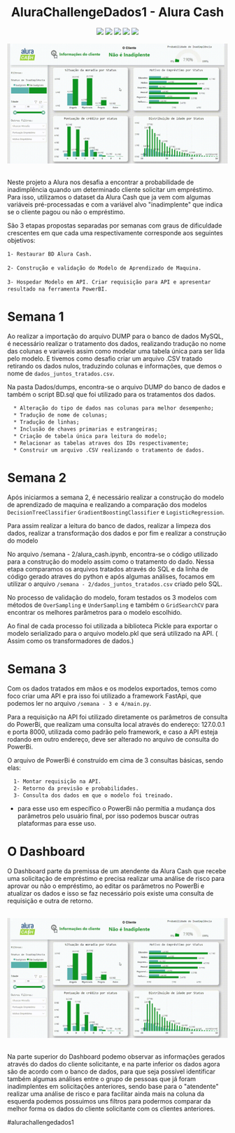 <h1 align="center"> AluraChallengeDados1 - Alura Cash  </h1>

<div align="center">
<img src="https://img.shields.io/badge/MySQL-005C84?style=for-the-badge&logo=mysql&logoColor=white"><img>
<img src="https://img.shields.io/badge/Python-14354C?style=for-the-badge&logo=python&logoColor=yellow"> </img>
<img src="https://img.shields.io/badge/scikit_learn-F7931E?style=for-the-badge&logo=scikit-learn&logoColor=white"></img>
<img src="https://img.shields.io/badge/fastapi-109989?style=for-the-badge&logo=FASTAPI&logoColor=white"> </img>
<img src="https://img.shields.io/badge/PowerBI-F2C811?style=for-the-badge&logo=Power%20BI&logoColor=black"> </img>
</div>

<br>
<div align="center" >
<img src="semana - 3 e 4/dashboard_pb.gif" width="620">
</img>
</div>
<br>

  Neste projeto a Alura nos desafia a encontrar a probabilidade de inadimplência quando um determinado cliente solicitar um empréstimo. Para isso, utilizamos o dataset da Alura Cash que ja vem com algumas variáveis pré-processadas e com a variável alvo "inadimplente" que indica se o cliente pagou ou não o empréstimo.

  
  São 3 etapas propostas separadas por semanas com graus de dificuldade crescentes em que cada uma respectivamente corresponde aos seguintes objetivos: 
    
    1- Restaurar BD Alura Cash.
    
    2- Construção e validação do Modelo de Aprendizado de Maquina.
    
    3- Hospedar Modelo em API. Criar requisição para API e apresentar resultado na ferramenta PowerBI.


# Semana 1
 Ao realizar a  importação do arquivo DUMP para o banco de dados MySQL, é necessário realizar o tratamento dos dados, realizando tradução no nome das colunas e variaveis assim como modelar uma tabela única para ser lida pelo modelo. E tivemos como desafio criar um arquivo .CSV tratado retirando os dados nulos, traduzindo colunas e informações, que demos o nome de `dados_juntos_tratados.csv`.
 
   Na pasta Dados/dumps, encontra-se o arquivo DUMP do banco de dados e também o script BD.sql que foi utilizado para os tratamentos dos dados.
   
      * Alteração do tipo de dados nas colunas para melhor desempenho;
      * Tradução de nome de colunas;
      * Tradução de linhas;
      * Inclusão de chaves primarias e estrangeiras;
      * Criação de tabela única para leitura do modelo;
      * Relacionar as tabelas atraves dos IDs respectivamente;
      * Construir um arquivo .CSV realizando o tratamento de dados.
      
# Semana 2

  Após iniciarmos a semana 2, é necessário realizar a construção do modelo de aprendizado de maquina e realizando a comparação dos modelos `DecisionTreeClassifier` `GradientBoostingClassifier` e `LogisticRegression`.
  
  Para assim realizar a leitura do banco de dados, realizar a limpeza dos dados, realizar a transformação dos dados e por fim e realizar a construção do modelo
  
  No arquivo /semana - 2/alura_cash.ipynb, encontra-se o código utilizado para a construção do modelo assim como o tratamento do dado. Nessa etapa comparamos os arquivos tratados através do SQL e da linha de código gerado atraves do python e após algumas análises, focamos em utilizar o arquivo `/semana - 2/dados_juntos_tratados.csv` criado pelo SQL.

  No processo de validação do modelo, foram testados os 3 modelos com métodos de `OverSampling` e `UnderSampling` e também o `GridSearchCV` para encontrar os melhores parâmetros para o modelo escolhido.

  Ao final de cada processo foi utilizada a biblioteca Pickle para exportar o modelo serializado para o arquivo modelo.pkl que será utilizado na API. ( Assim como os transformadores de dados.)

# Semana 3
   Com os dados tratados em mãos e os modelos exportados, temos como foco criar uma API e pra isso foi utilizado a framework FastApi, que podemos ler no arquivo `/semana - 3 e 4/main.py`.

   Para a requisição na API foi utilizado diretamente os parâmetros de consulta do PowerBi, que realizam uma consulta local através do endereço: 127.0.0.1 e porta 8000, utilizada como padrão pelo framework, e caso a API esteja rodando em outro endereço, deve ser alterado no arquivo de consulta do PowerBi.

  O arquivo de PowerBi é construído em cima de 3 consultas básicas, sendo elas:   
      
      1- Montar requisição na API.
      2- Retorno da previsão e probabilidades.
      3- Consulta dos dados em que o modelo foi treinado.
      
  * para esse uso em específico o PowerBi não permitia a mudança dos parâmetros pelo usuário final, por isso podemos buscar outras plataformas para esse uso.

# O Dashboard
  O Dashboard parte da premissa de um atendente da Alura Cash que recebe uma solicitação de empréstimo e precisa realizar uma análise de risco para aprovar ou não o empréstimo, ao editar os parâmetros no PowerBi e atualizar os dados e isso se faz necessário pois existe uma consulta de requisição e outra de retorno.
  
<br>
<div align="center" >
<img src="semana - 3 e 4/dashboard_pb.gif" width="">
</img>
</div>
<br>
  
  Na parte superior do Dashboard podemo observar as informações gerados através do dados do cliente solicitante, e na parte inferior os dados agora são de acordo com o banco de dados, para que seja possível identificar também algumas análises entre o grupo de pessoas que já foram inadimplentes em solicitações anteriores, sendo base para o "atendente" realizar uma análise de risco e para facilitar ainda mais na coluna da esquerda podemos possuimos uns filtros para podermos comparar da melhor forma os dados do cliente solicitante com os clientes anteriores.
  




#alurachallengedados1
